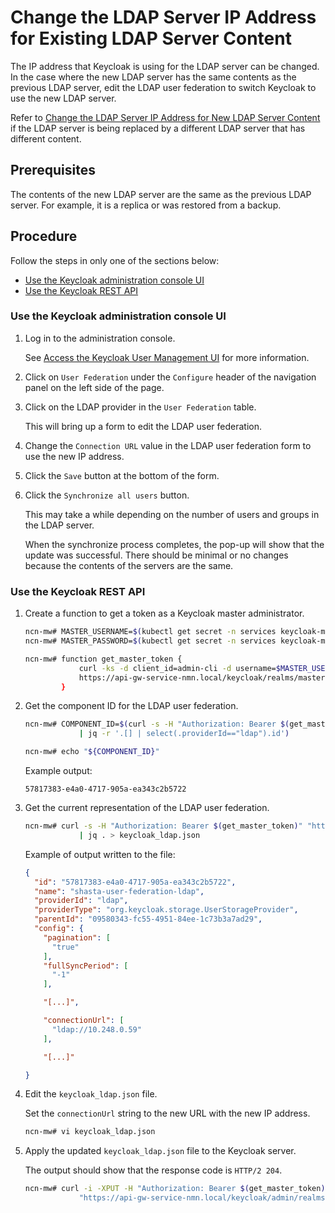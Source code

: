 # Change the LDAP Server IP Address for Existing LDAP Server Content

The IP address that Keycloak is using for the LDAP server can be changed. In the case where the new LDAP server has the same contents as the previous LDAP server,
edit the LDAP user federation to switch Keycloak to use the new LDAP server.

Refer to [Change the LDAP Server IP Address for New LDAP Server Content](Change_the_LDAP_Server_IP_Address_for_New_LDAP_Server_Content.md) if the LDAP server is being replaced by a different LDAP server that has different content.

## Prerequisites

The contents of the new LDAP server are the same as the previous LDAP server. For example, it is a replica or was restored from a backup.

## Procedure

Follow the steps in only one of the sections below:

- [Use the Keycloak administration console UI](#use-the-keycloak-administration-console-ui)
- [Use the Keycloak REST API](#use-the-keycloak-rest-api)

### Use the Keycloak administration console UI

1. Log in to the administration console.

    See [Access the Keycloak User Management UI](Access_the_Keycloak_User_Management_UI.md) for more information.

1. Click on `User Federation` under the `Configure` header of the navigation panel on the left side of the page.

1. Click on the LDAP provider in the `User Federation` table.

    This will bring up a form to edit the LDAP user federation.

1. Change the `Connection URL` value in the LDAP user federation form to use the new IP address.

1. Click the `Save` button at the bottom of the form.

1. Click the `Synchronize all users` button.

    This may take a while depending on the number of users and groups in the LDAP server.

    When the synchronize process completes, the pop-up will show that the update was successful. There should be minimal or no changes because the contents of the servers are the same.

### Use the Keycloak REST API

1. Create a function to get a token as a Keycloak master administrator.

    ```bash
    ncn-mw# MASTER_USERNAME=$(kubectl get secret -n services keycloak-master-admin-auth -ojsonpath='{.data.user}' | base64 -d)
    ncn-mw# MASTER_PASSWORD=$(kubectl get secret -n services keycloak-master-admin-auth -ojsonpath='{.data.password}' | base64 -d)

    ncn-mw# function get_master_token {
                curl -ks -d client_id=admin-cli -d username=$MASTER_USERNAME -d password=$MASTER_PASSWORD -d grant_type=password \
                https://api-gw-service-nmn.local/keycloak/realms/master/protocol/openid-connect/token | python -c "import sys.json; print json.load(sys.stdin)['access_token']"
            }
    ```

1. Get the component ID for the LDAP user federation.

    ```bash
    ncn-mw# COMPONENT_ID=$(curl -s -H "Authorization: Bearer $(get_master_token)" https://api-gw-service-nmn.local/keycloak/admin/realms/shasta/components \
                | jq -r '.[] | select(.providerId=="ldap").id')

    ncn-mw# echo "${COMPONENT_ID}"
    ```

    Example output:

    ```text
    57817383-e4a0-4717-905a-ea343c2b5722
    ```

1. Get the current representation of the LDAP user federation.

    ```bash
    ncn-mw# curl -s -H "Authorization: Bearer $(get_master_token)" "https://api-gw-service-nmn.local/keycloak/admin/realms/shasta/components/${COMPONENT_ID}" \
                | jq . > keycloak_ldap.json
    ```

    Example of output written to the file:

    ```json
    {
      "id": "57817383-e4a0-4717-905a-ea343c2b5722",
      "name": "shasta-user-federation-ldap",
      "providerId": "ldap",
      "providerType": "org.keycloak.storage.UserStorageProvider",
      "parentId": "09580343-fc55-4951-84ee-1c73b3a7ad29",
      "config": {
        "pagination": [
          "true"
        ],
        "fullSyncPeriod": [
          "-1"
        ],

        "[...]",

        "connectionUrl": [
          "ldap://10.248.0.59"
        ],

        "[...]"

    }
    ```

1. Edit the `keycloak_ldap.json` file.

    Set the `connectionUrl` string to the new URL with the new IP address.

    ```bash
    ncn-mw# vi keycloak_ldap.json
    ```

1. Apply the updated `keycloak_ldap.json` file to the Keycloak server.

    The output should show that the response code is `HTTP/2 204`.

    ```bash
    ncn-mw# curl -i -XPUT -H "Authorization: Bearer $(get_master_token)" -H "Content-Type: application/json" -d @keycloak_ldap.json \
                "https://api-gw-service-nmn.local/keycloak/admin/realms/shasta/components/${COMPONENT_ID}"
    ```
